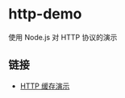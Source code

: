 # http-demo

使用 Node.js 对 HTTP 协议的演示

## 链接

- [HTTP 缓存演示](https://github.com/CokeBeliever/http-demo/tree/http-cache)
